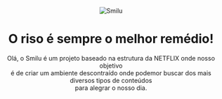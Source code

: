 <div align="center"> 


![Smilu](https://user-images.githubusercontent.com/93877834/152700107-f7bb4010-702b-45bd-ac8c-7c080b5c50be.png)
# O riso é sempre o melhor remédio!

Olá, o Smilu é um projeto baseado na estrutura da NETFLIX onde nosso objetivo <br>
é de criar um ambiente descontraído onde podemor buscar dos mais diversos tipos de conteúdos <br>
para alegrar o nosso dia.
</div>
